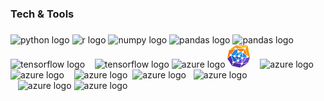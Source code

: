<h3 align="left"><b>Tech & Tools</b></h3>

###

<div align="left">
  <img src="https://cdn.jsdelivr.net/gh/devicons/devicon/icons/python/python-original.svg" height="40" width="52" alt="python logo"  />
  <img src="https://cdn.jsdelivr.net/gh/devicons/devicon/icons/r/r-original.svg" height="40" width="52" alt="r logo"  />
  <img src="https://cdn.jsdelivr.net/gh/devicons/devicon/icons/numpy/numpy-original.svg" height="40" width="52" alt="numpy logo"  />
  <img src="https://cdn.jsdelivr.net/gh/devicons/devicon/icons/pandas/pandas-original.svg" height="40" width="52" alt="pandas logo"  />
  <img src="https://upload.wikimedia.org/wikipedia/commons/thumb/0/05/Scikit_learn_logo_small.svg/1200px-Scikit_learn_logo_small.svg.png" height="40" width="58" alt="pandas logo"/>&nbsp;&nbsp;
  <img src="https://upload.wikimedia.org/wikipedia/commons/thumb/2/2d/Tensorflow_logo.svg/1200px-Tensorflow_logo.svg.png" height="40" width="40" alt="tensorflow logo"/>&nbsp;&nbsp;&nbsp;
  <img src="https://img.stackshare.io/service/5601/keras.png" height="38" width="38" alt="tensorflow logo"/>
  <img src="https://developer-blogs.nvidia.com/wp-content/uploads/2017/04/logo.png" height="42" width="58" alt="azure logo"/>
  <img src="https://raw.githubusercontent.com/pyg-team/pyg_sphinx_theme/master/pyg_sphinx_theme/static/img/pyg_logo.png" height="36" width="36" alt="azure logo"/> &nbsp;&nbsp;
  <img src="https://avatars.githubusercontent.com/u/58386951?v=4&s=400" height="42" width="42" alt="azure logo"  /> &nbsp;&nbsp;
  <img src="https://upload.wikimedia.org/wikipedia/commons/thumb/8/86/Google_JAX_logo.svg/1200px-Google_JAX_logo.svg.png" height="35" width="52" alt="azure logo"/> &nbsp;&nbsp;
  <img src="https://raw.githubusercontent.com/wandb/assets/main/wandb-dots-logo.svg" height="36" width="52" alt="azure logo"/>&nbsp;
  <img src="https://cdn.jsdelivr.net/gh/devicons/devicon/icons/opencv/opencv-original.svg" height="40" width="52" alt="azure logo"/>&nbsp;&nbsp;
  <img src="https://onnxruntime.ai/images/ONNX-Icon.png" height="40" width="40" alt="azure logo"/>&nbsp;&nbsp;&nbsp;
</div>

<div align="left">
  &nbsp;&nbsp;&nbsp;<img src="https://cdn.cdnlogo.com/logos/f/50/flask.svg" height="40" width="50" alt="azure logo"/>
  <img src="https://streamlit.io/images/brand/streamlit-mark-color.svg" height="40" width="52" alt="azure logo"/>
</div>

